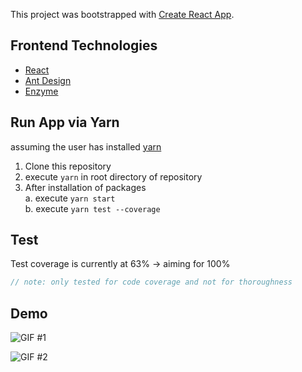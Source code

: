 This project was bootstrapped with [Create React App](https://github.com/facebook/create-react-app).

## Frontend Technologies
* [React](https://reactjs.org/)
* [Ant Design](https://ant.design/docs/react/introduce) 
* [Enzyme](https://airbnb.io/enzyme/)

## Run App via Yarn
assuming the user has installed [yarn](https://yarnpkg.com/en/)
1. Clone this repository
2. execute `yarn` in root directory of repository
3. After installation of packages  
  a. execute `yarn start`  
  b. execute `yarn test --coverage`

## Test
Test coverage is currently at 63% -> aiming for 100%
``` javascript
// note: only tested for code coverage and not for thoroughness
```

## Demo
![GIF #1](https://gyazo.com/a870d4c4e7018a4fc38a09ad303c5b6d.gif)

![GIF #2](https://gyazo.com/f479c620ca949c6d6964aac1598f8433.gif)

